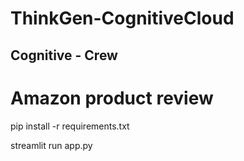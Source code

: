 # ThinkGen-CognitiveCloud

## Cognitive - Crew

# Amazon product review

pip install -r requirements.txt

streamlit run app.py

